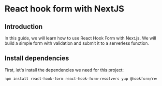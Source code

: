 # React hook form with NextJS

## Introduction

In this guide, we will learn how to use React Hook Form with Next.js. We will build a simple form with validation and submit it to a serverless function.

## Install dependencies

First, let's install the dependencies we need for this project:

```bash
npm install react-hook-form react-hook-form-resolvers yup @hookform/resolvers axios
```
